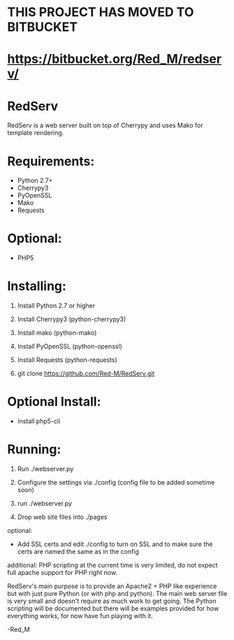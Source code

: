 THIS PROJECT HAS MOVED TO BITBUCKET
===================================
https://bitbucket.org/Red_M/redserv/
====================================

















RedServ
=======

RedServ is a web server built on top of Cherrypy and uses Mako for template rendering.

Requirements:
=============
- Python 2.7+
- Cherrypy3
- PyOpenSSL
- Mako
- Requests

Optional:
=========
- PHP5

Installing:
==========
1. Install Python 2.7 or higher

2. Install Cherrypy3 (python-cherrypy3)

3. Install mako (python-mako)

4. Install PyOpenSSL (python-openssl)

5. Install Requests (python-requests)

6. git clone https://github.com/Red-M/RedServ.git

Optional Install:
=================
- install php5-cli

Running:
========
1. Run ./webserver.py

2. Configure the settings via ./config (config file to be added sometime soon)

3. run ./webserver.py

4. Drop web site files into ./pages

optional:
- Add SSL certs and edit ./config to turn on SSL and to make sure the certs are named the same as in the config

additional:
PHP scripting at the current time is very limited, do not expect full apache support for PHP right now.

RedServ's main purpose is to provide an Apache2 + PHP like experience but with just pure Python (or with php and python).
The main web server file is very small and doesn't require as much work to get going.
The Python scripting will be documented but there will be examples provided for how everything works, for now have fun playing with it.

-Red_M
